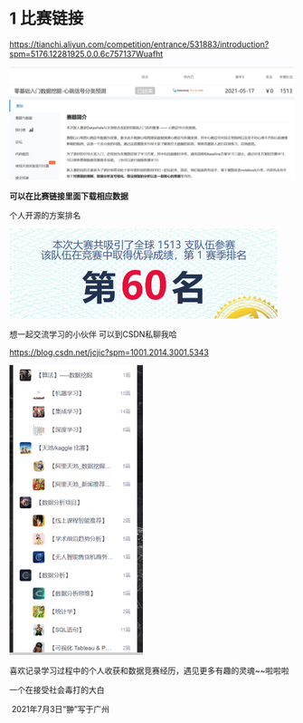# 1 比赛链接

https://tianchi.aliyun.com/competition/entrance/531883/introduction?spm=5176.12281925.0.0.6c757137Wuafht

![image-20210703151534209](readme.assets/image-20210703151534209.png)

**可以在比赛链接里面下载相应数据**

个人开源的方案排名

<img src="readme.assets/image-20210703151738261.png" alt="image-20210703151738261" style="zoom:50%;" />

想一起交流学习的小伙伴 可以到CSDN私聊我哈

https://blog.csdn.net/jcjic?spm=1001.2014.3001.5343

<img src="readme.assets/image-20210703151812040.png" alt="image-20210703151812040" style="zoom:50%;" />

喜欢记录学习过程中的个人收获和数据竞赛经历，遇见更多有趣的灵魂~~啦啦啦

一个在接受社会毒打的大白

​																															2021年7月3日“翀”写于广州



